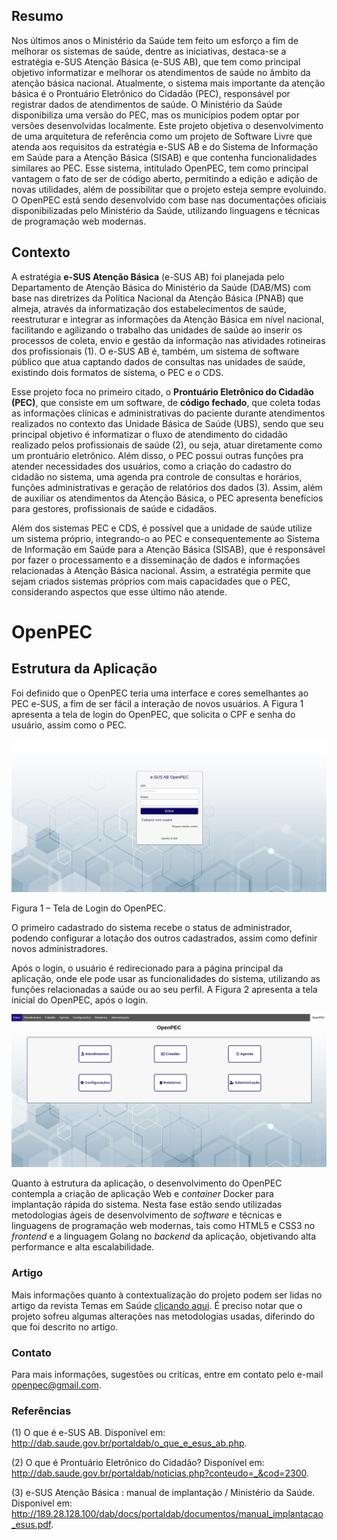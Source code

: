 ## Resumo

Nos últimos anos o Ministério da Saúde tem feito um esforço a fim de melhorar os sistemas de saúde, dentre as iniciativas, destaca-se a estratégia e-SUS Atenção Básica (e-SUS AB), que tem como principal objetivo informatizar e melhorar os atendimentos de saúde no âmbito da atenção básica nacional. Atualmente, o sistema mais importante da atenção básica é o Prontuário Eletrônico do Cidadão (PEC), responsável por registrar dados de atendimentos de saúde. O Ministério da Saúde disponibiliza uma versão do PEC, mas os municípios podem optar por versões desenvolvidas localmente. Este projeto objetiva o desenvolvimento de uma arquitetura de referência como um projeto de Software Livre que atenda aos requisitos da estratégia e-SUS AB e do Sistema de Informação em Saúde para a Atenção Básica (SISAB) e que contenha funcionalidades similares ao PEC. Esse sistema, intitulado OpenPEC, tem como principal vantagem o fato de ser de código aberto, permitindo a edição e adição de novas utilidades, além de possibilitar que o projeto esteja sempre evoluindo. O OpenPEC está sendo desenvolvido com base nas documentações oficiais disponibilizadas pelo Ministério da Saúde, utilizando linguagens e técnicas de programação web modernas.

## Contexto

A estratégia **e-SUS Atenção Básica** (e-SUS AB) foi planejada pelo Departamento de Atenção Básica do Ministério da Saúde (DAB/MS) com base nas diretrizes da Política Nacional da Atenção Básica (PNAB) que almeja, através da informatização dos estabelecimentos de saúde, reestruturar e integrar as informações da Atenção Básica em nível nacional, facilitando e agilizando o trabalho das unidades de saúde ao inserir os processos de coleta, envio e gestão da informação nas atividades rotineiras dos profissionais (1). O e-SUS AB é, também, um sistema de software público que atua captando dados de consultas nas unidades de saúde, existindo dois formatos de sistema, o PEC e o CDS.

Esse projeto foca no primeiro citado, o **Prontuário Eletrônico do Cidadão (PEC)**, que consiste em um software, de **código fechado**, que coleta todas as informações clínicas e administrativas do paciente durante atendimentos realizados no contexto das Unidade Básica de Saúde (UBS), sendo que seu principal objetivo é informatizar o fluxo de atendimento do cidadão realizado pelos profissionais de saúde (2), ou seja, atuar diretamente como um prontuário eletrônico. Além disso, o PEC possui outras funções pra atender necessidades dos usuários, como a criação do cadastro do cidadão no sistema, uma agenda pra controle de consultas e horários, funções administrativas e geração de relatórios dos dados (3). Assim, além de auxiliar os atendimentos da Atenção Básica, o PEC apresenta benefícios para gestores, profissionais de saúde e cidadãos.

Além dos sistemas PEC e CDS, é possível que a unidade de saúde utilize um sistema próprio, integrando-o ao PEC e consequentemente ao Sistema de Informação em Saúde para a Atenção Básica (SISAB), que é responsável por fazer o processamento e a disseminação de dados e informações relacionadas à Atenção Básica nacional. Assim, a estratégia permite que sejam criados sistemas próprios com mais capacidades que o PEC, considerando aspectos que esse último não atende.

# OpenPEC

## Estrutura da Aplicação

Foi definido que o OpenPEC teria uma interface e cores semelhantes ao PEC e-SUS, a fim de ser fácil a interação de novos usuários. A
Figura 1 apresenta a tela de login do OpenPEC, que solicita o CPF e senha do usuário, assim como o PEC.

![Imagem 1](/readmeAssets/loginScreen.png?raw=true)

Figura 1 – Tela de Login do OpenPEC.

O primeiro cadastrado do sistema recebe o status de administrador, podendo configurar a lotação dos outros cadastrados, assim como definir novos administradores.

Após o login, o usuário é redirecionado para a página principal da aplicação, onde ele pode usar as funcionalidades do sistema, utilizando as funções relacionadas a saúde ou ao seu perfil. A Figura 2 apresenta a tela inicial do OpenPEC, após o login.

![Imagem 2](/readmeAssets/homeScreen.png?raw=true)

Quanto à estrutura da aplicação, o desenvolvimento do OpenPEC contempla a criação de aplicação Web e _container_ Docker para implantação rápida do sistema. Nesta fase estão sendo utilizadas metodologias ágeis de desenvolvimento de _software_ e técnicas e linguagens de programação web modernas, tais como HTML5 e CSS3 no _frontend_ e a linguagem Golang no _backend_ da aplicação, objetivando alta performance e alta escalabilidade.



### Artigo

Mais informações quanto à contextualização do projeto podem ser lidas no artigo da revista Temas em Saúde [clicando aqui](http://temasemsaude.com/wp-content/uploads/2020/06/20303.pdf). É preciso notar que o projeto sofreu algumas alterações nas metodologias usadas, diferindo do que foi descrito no artigo.


### Contato

Para mais informações, sugestões ou critícas, entre em contato pelo e-mail openpec@gmail.com.


### Referências

(1) O que é e-SUS AB. Disponível em: http://dab.saude.gov.br/portaldab/o_que_e_esus_ab.php.

(2) O que é Prontuário Eletrônico do Cidadão? Disponível em: http://dab.saude.gov.br/portaldab/noticias.php?conteudo=_&cod=2300.

(3) e-SUS Atenção Básica : manual de implantação / Ministério da Saúde. Disponível em: http://189.28.128.100/dab/docs/portaldab/documentos/manual_implantacao_esus.pdf.


